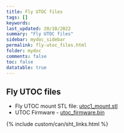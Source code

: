 ```yaml
---
title: Fly UTOC files
tags: []
keywords: 
last_updated: 20/10/2022
summary: "Fly UTOC files"
sidebar: mydoc_sidebar
permalink: fly-utoc_files.html
folder: mydoc
comments: false
toc: false
datatable: true
---
```

## Fly UTOC files

- Fly UTOC mount STL file: [utoc1_mount.stl](https://github.com/Mellow-3D/Klipper-CAN-Toolboards/blob/main/UTOC-1/Mounts/utoc1_mount.stl)
- UTOC Firmware - [utoc_firmware.bin](./files/utoc_firmware.bin)

{% include custom/can/sht_links.html %}